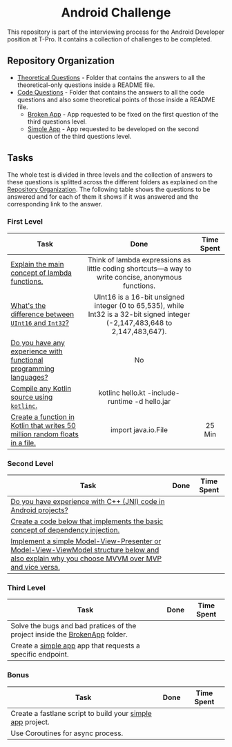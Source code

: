 <h1 align="center">Android Challenge</h1>

This repository is part of the interviewing process for the Android Developer position at T-Pro. It contains a collection of challenges to be completed.

## Repository Organization

- [Theoretical Questions](https://github.com/mouryaavadhesh/android-challenge-tpro-avadhesh/blob/master/README.md) - Folder that contains the answers to all the theoretical-only questions inside a README file.
- [Code Questions](https://github.com/T-Pro/android-challenge-elena/tree/master/Code%20Questions) - Folder that contains the answers to all the code questions and also some theoretical points of those inside a README file.
  - [Broken App](https://github.com/mouryaavadhesh/android-challenge-tpro-avadhesh/tree/master/Code%20Questions/BrokenApp) - App requested to be fixed on the first question of the third questions level.
  - [Simple App](hhttps://github.com/mouryaavadhesh/android-challenge-tpro-avadhesh/tree/master/Code%20Questions/SimpleApp) - App requested to be developed on the second question of the third questions level.

## Tasks

The whole test is divided in three levels and the collection of answers to these questions is splitted across the different folders as explained on the [Repository Organization](#repository-organization). The following table shows the questions to be answered and for each of them it shows if it was answered and the corresponding link to the answer.

### First Level

| Task |                                                                Done                                                                 | Time Spent |
| ----------- |:-----------------------------------------------------------------------------------------------------------------------------------:| :-: |
| [Explain the main concept of lambda functions.](https://github.com/mouryaavadhesh/android-challenge-tpro-avadhesh/blob/master/README.md) |                 Think of lambda expressions as little coding shortcuts—a way to write concise, anonymous functions.                 | |
| [What's the difference between `UInt16` and `Int32`?](https://github.com/mouryaavadhesh/android-challenge-tpro-avadhesh/blob/master/README.md) |    UInt16 is a 16-bit unsigned integer (0 to 65,535), while Int32 is a 32-bit signed integer (-2,147,483,648 to 2,147,483,647).     | |
| [Do you have any experience with functional programming languages?](https://github.com/mouryaavadhesh/android-challenge-tpro-avadhesh/blob/master/README.md) |                                                                 No                                                                  | |
| [Compile any Kotlin source using `kotlinc`.](https://github.com/mouryaavadhesh/android-challenge-tpro-avadhesh/blob/master/Code%20Questions/README.md) |                                           kotlinc hello.kt -include-runtime -d hello.jar                                            | |
| [Create a function in Kotlin that writes 50 million random floats in a file.](https://github.com/mouryaavadhesh/android-challenge-tpro-avadhesh/blob/master/Code%20Questions/README.md) |                                                         import java.io.File                                                         |25 Min |
  
### Second Level

| Task | Done | Time Spent |
| ----------- | :-: | :-: |
| [Do you have experience with C++ (JNI) code in Android projects?](https://github.com/mouryaavadhesh/android-challenge-tpro-avadhesh/blob/master/Theoretical%20Questions/README.md) |   | |
| [Create a code below that implements the basic concept of dependency injection.](https://github.com/mouryaavadhesh/android-challenge-tpro-avadhesh/blob/master/Code%20Questions/README.md) |   | |
| [Implement a simple Model-View-Presenter or Model-View-ViewModel structure below and also explain why you choose MVVM over MVP and vice versa.](https://github.com/mouryaavadhesh/android-challenge-tpro-avadhesh/blob/master/Code%20Questions/README.md) |   | |

### Third Level

| Task | Done | Time Spent |
| ----------- | :-: | :-: |
| Solve the bugs and bad pratices of the project inside the [BrokenApp](https://github.com/mouryaavadhesh/android-challenge-tpro-avadhesh/tree/master/Code%20Questions/BrokenApp) folder. |   | |
| Create a [simple app](hhttps://github.com/mouryaavadhesh/android-challenge-tpro-avadhesh/tree/master/Code%20Questions/SimpleApp) app that requests a specific endpoint. |   | |

### Bonus

| Task | Done | Time Spent |
| ----------- | :-: | :-: |
| Create a fastlane script to build your [simple app](hhttps://github.com/mouryaavadhesh/android-challenge-tpro-avadhesh/tree/master/Code%20Questions/SimpleApp) project. |   | |
| Use Coroutines for async process. |   | |
